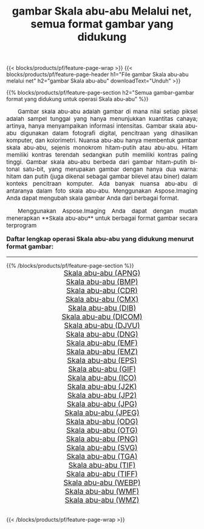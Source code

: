 ﻿---
title: gambar Skala abu-abu Melalui net, semua format gambar yang didukung 
weight: 3920
url: /id/net/grayscale/ 
lang: id
langdirlevel: 2
locales: zh-hans,ja,it,ru,de,es,fr,nl,id,lt,pl,pt,vi,tr,ko,zh-hant,ar,hi,th,sv,cs,uk,he
description: Menggunakan Aspose.Imaging Anda dapat dengan mudah Skala abu-abu gambar Via net
---

{{< blocks/products/pf/feature-page-wrap >}}
{{< blocks/products/pf/feature-page-header h1="File gambar Skala abu-abu melalui net" h2="gambar Skala abu-abu" downloadText="Unduh" >}}


{{% blocks/products/pf/feature-page-section  h2="Semua gambar-gambar format yang didukung untuk operasi Skala abu-abu" %}}
<p align="justify" style="text-indent:2em;font-size:15px;">
Gambar skala abu-abu adalah gambar di mana nilai setiap piksel adalah sampel tunggal yang hanya menunjukkan kuantitas cahaya; artinya, hanya menyampaikan informasi intensitas. Gambar skala abu-abu digunakan dalam fotografi digital, pencitraan yang dihasilkan komputer, dan kolorimetri. Nuansa abu-abu hanya membentuk gambar skala abu-abu, sejenis monokrom hitam-putih atau abu-abu. Hitam memiliki kontras terendah sedangkan putih memiliki kontras paling tinggi. Gambar skala abu-abu berbeda dari gambar hitam-putih bi-tonal satu-bit, yang merupakan gambar dengan hanya dua warna: hitam dan putih (juga dikenal sebagai gambar bilevel atau biner) dalam konteks pencitraan komputer. Ada banyak nuansa abu-abu di antaranya dalam foto skala abu-abu. Menggunakan Aspose.Imaging Anda dapat mengubah skala gambar Anda dari berbagai format.
</p>
<p align="justify" style="text-indent:2em;font-size:15px;">
Menggunakan Aspose.Imaging Anda dapat dengan mudah menerapkan **Skala abu-abu** untuk berbagai format gambar secara terprogram
</p>
<h3 style="margin-top:16px;">
Daftar lengkap operasi Skala abu-abu yang didukung menurut format gambar:
</h3>
<hr/>
{{% /blocks/products/pf/feature-page-section %}}
<div class="container-fluid productfamilypage bg-gray">
    <div class="convertypes bg-gray agp-content section">
        <div class="container">
		<div class="row other-converters" style="gap: 10px;font-size: 19px;text-align:center;">
		    <div class='col-md-3 other-converter remove-lp remove-rp'><a href="/imaging/id/net/grayscale/apng/" style="padding:15px;">Skala abu-abu (APNG)</a></div><div class='col-md-3 other-converter remove-lp remove-rp'><a href="/imaging/id/net/grayscale/bmp/" style="padding:15px;">Skala abu-abu (BMP)</a></div><div class='col-md-3 other-converter remove-lp remove-rp'><a href="/imaging/id/net/grayscale/cdr/" style="padding:15px;">Skala abu-abu (CDR)</a></div><div class='col-md-3 other-converter remove-lp remove-rp'><a href="/imaging/id/net/grayscale/cmx/" style="padding:15px;">Skala abu-abu (CMX)</a></div><div class='col-md-3 other-converter remove-lp remove-rp'><a href="/imaging/id/net/grayscale/dib/" style="padding:15px;">Skala abu-abu (DIB)</a></div><div class='col-md-3 other-converter remove-lp remove-rp'><a href="/imaging/id/net/grayscale/dicom/" style="padding:15px;">Skala abu-abu (DICOM)</a></div><div class='col-md-3 other-converter remove-lp remove-rp'><a href="/imaging/id/net/grayscale/djvu/" style="padding:15px;">Skala abu-abu (DJVU)</a></div><div class='col-md-3 other-converter remove-lp remove-rp'><a href="/imaging/id/net/grayscale/dng/" style="padding:15px;">Skala abu-abu (DNG)</a></div><div class='col-md-3 other-converter remove-lp remove-rp'><a href="/imaging/id/net/grayscale/emf/" style="padding:15px;">Skala abu-abu (EMF)</a></div><div class='col-md-3 other-converter remove-lp remove-rp'><a href="/imaging/id/net/grayscale/emz/" style="padding:15px;">Skala abu-abu (EMZ)</a></div><div class='col-md-3 other-converter remove-lp remove-rp'><a href="/imaging/id/net/grayscale/eps/" style="padding:15px;">Skala abu-abu (EPS)</a></div><div class='col-md-3 other-converter remove-lp remove-rp'><a href="/imaging/id/net/grayscale/gif/" style="padding:15px;">Skala abu-abu (GIF)</a></div><div class='col-md-3 other-converter remove-lp remove-rp'><a href="/imaging/id/net/grayscale/ico/" style="padding:15px;">Skala abu-abu (ICO)</a></div><div class='col-md-3 other-converter remove-lp remove-rp'><a href="/imaging/id/net/grayscale/j2k/" style="padding:15px;">Skala abu-abu (J2K)</a></div><div class='col-md-3 other-converter remove-lp remove-rp'><a href="/imaging/id/net/grayscale/jp2/" style="padding:15px;">Skala abu-abu (JP2)</a></div><div class='col-md-3 other-converter remove-lp remove-rp'><a href="/imaging/id/net/grayscale/jpg/" style="padding:15px;">Skala abu-abu (JPG)</a></div><div class='col-md-3 other-converter remove-lp remove-rp'><a href="/imaging/id/net/grayscale/jpeg/" style="padding:15px;">Skala abu-abu (JPEG)</a></div><div class='col-md-3 other-converter remove-lp remove-rp'><a href="/imaging/id/net/grayscale/odg/" style="padding:15px;">Skala abu-abu (ODG)</a></div><div class='col-md-3 other-converter remove-lp remove-rp'><a href="/imaging/id/net/grayscale/otg/" style="padding:15px;">Skala abu-abu (OTG)</a></div><div class='col-md-3 other-converter remove-lp remove-rp'><a href="/imaging/id/net/grayscale/png/" style="padding:15px;">Skala abu-abu (PNG)</a></div><div class='col-md-3 other-converter remove-lp remove-rp'><a href="/imaging/id/net/grayscale/svg/" style="padding:15px;">Skala abu-abu (SVG)</a></div><div class='col-md-3 other-converter remove-lp remove-rp'><a href="/imaging/id/net/grayscale/tga/" style="padding:15px;">Skala abu-abu (TGA)</a></div><div class='col-md-3 other-converter remove-lp remove-rp'><a href="/imaging/id/net/grayscale/tif/" style="padding:15px;">Skala abu-abu (TIF)</a></div><div class='col-md-3 other-converter remove-lp remove-rp'><a href="/imaging/id/net/grayscale/tiff/" style="padding:15px;">Skala abu-abu (TIFF)</a></div><div class='col-md-3 other-converter remove-lp remove-rp'><a href="/imaging/id/net/grayscale/webp/" style="padding:15px;">Skala abu-abu (WEBP)</a></div><div class='col-md-3 other-converter remove-lp remove-rp'><a href="/imaging/id/net/grayscale/wmf/" style="padding:15px;">Skala abu-abu (WMF)</a></div><div class='col-md-3 other-converter remove-lp remove-rp'><a href="/imaging/id/net/grayscale/wmz/" style="padding:15px;">Skala abu-abu (WMZ)</a></div>
                </div>
        </div>
    </div>
</div>
<br/>

{{< /blocks/products/pf/feature-page-wrap >}}
